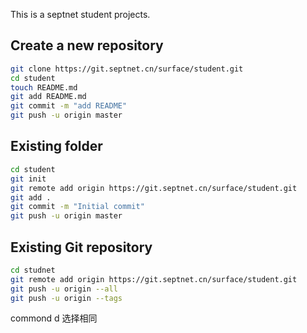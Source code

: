 This is a septnet student projects.


## Create a new repository
```bash
git clone https://git.septnet.cn/surface/student.git
cd student
touch README.md
git add README.md
git commit -m "add README"
git push -u origin master
```

## Existing folder
```bash
cd student
git init
git remote add origin https://git.septnet.cn/surface/student.git
git add .
git commit -m "Initial commit"
git push -u origin master
```

## Existing Git repository
```bash
cd studnet
git remote add origin https://git.septnet.cn/surface/student.git
git push -u origin --all
git push -u origin --tags
```
<!-- 
## How to use this template

*This template does not work on its own*. The shared files for each starter are found in the [ionic2-app-base repo](https://github.com/ionic-team/ionic2-app-base).

To use this template, either create a new ionic project using the ionic node.js utility, or copy the files from this repository into the [Starter App Base](https://github.com/ionic-team/ionic2-app-base).

### With the Ionic CLI:

Take the name after `ionic2-starter-`, and that is the name of the template to be used when using the `ionic start` command below:

```bash
$ sudo npm install -g ionic cordova
$ ionic start myTabs tabs
```

Then, to run it, cd into `myTabs` and run:

```bash
$ ionic cordova platform add ios
$ ionic cordova run ios
```

Substitute ios for android if not on a Mac.
 -->

commond d 选择相同
